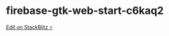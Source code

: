 # firebase-gtk-web-start-c6kaq2

[Edit on StackBlitz ⚡️](https://stackblitz.com/edit/firebase-gtk-web-start-c6kaq2)